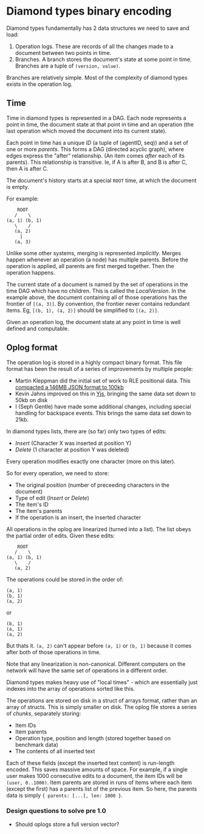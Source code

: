# Diamond types binary encoding

Diamond types fundamentally has 2 data structures we need to save and load:

1. Operation logs. These are records of all the changes made to a document between two points in time.
2. Branches. A branch stores the document's state at some point in time. Branches are a tuple of `(version, value)`.

Branches are relatively simple. Most of the complexity of diamond types exists in the operation log.


## Time

Time in diamond types is represented in a DAG. Each node represents a point in time, the document state at that point in time and an operation (the last operation which moved the document into its current state).

Each point in time has a unique *ID* (a tuple of (agentID, seq)) and a set of one or more *parents*. This forms a DAG (directed acyclic graph), where edges express the "after" relationship. (An item comes *after* each of its parents). This relationship is transitive. Ie, if A is after B, and B is after C, then A is after C.

The document's history starts at a special `ROOT` time, at which the document is empty.

For example:

```
    ROOT
   /    \
(a, 1) (b, 1)
   \    /
   (a, 2)
     |
   (a, 3)
```

Unlike some other systems, merging is represented *implicitly*. Merges happen whenever an operation (a node) has multiple parents. Before the operation is applied, all parents are first merged together. Then the operation happens.

The current state of a document is named by the set of operations in the time DAG which have no children. This is called the *LocalVersion*. In the example above, the document containing all of those operations has the frontier of `[(a, 3)]`. By convention, the frontier never contains redundant items. Eg, `[(b, 1), (a, 2)]` should be simplified to `[(a, 2)]`.

Given an operation log, the document state at any point in time is well defined and computable.


## Oplog format

The operation log is stored in a highly compact binary format. This file format has been the result of a series of improvements by multiple people:

- Martin Kleppman did the initial set of work to RLE positional data. This [compacted a 146MB JSON format to 100kb](https://youtu.be/x7drE24geUw?t=4075)
- Kevin Jahns improved on this in [Yjs](https://github.com/yjs/yjs), bringing the same data set down to 50kb on disk
- I (Seph Gentle) have made some additional changes, including special handling for backspace events. This brings the same data set down to 21kb.

In diamond types lists, there are (so far) only two types of edits:

- *Insert* (Character X was inserted at position Y)
- *Delete* (1 character at position Y was deleted)

Every operation modifies exactly one character (more on this later).

So for every operation, we need to store:

- The original position (number of preceeding characters in the document)
- Type of edit (*Insert* or *Delete*)
- The item's ID
- The item's parents
- If the operation is an insert, the inserted character

All operations in the oplog are linearized (turned into a list). The list obeys the partial order of edits. Given these edits:

```
    ROOT
   /    \
(a, 1) (b, 1)
   \    /
   (a, 2)
```

The operations could be stored in the order of:

```
(a, 1)
(b, 1)
(a, 2)
```

or

```
(b, 1)
(a, 1)
(a, 2)
```

But thats it. `(a, 2)` can't appear before `(a, 1)` or `(b, 1)` because it comes after both of those operations in time.

Note that any linearization is non-canonical. Different computers on the network will have the same set of operations in a different order.

Diamond types makes heavy use of "local times" - which are essentially just indexes into the array of operations sorted like this.

The operations are stored on disk in a struct of arrays format, rather than an array of structs. This is simply smaller on disk. The oplog file stores a series of *chunks*, separately storing:

- Item IDs
- Item parents
- Operation type, position and length (stored together based on benchmark data)
- The contents of all inserted text

Each of these fields (except the inserted text content) is run-length encoded. This saves massive amounts of space. For example, if a single user makes 1000 consecutive edits to a document, the item IDs will be `(user, 0..1000)`. Item parents are stored in runs of items where each item (except the first) has a parents list of the previous item. So here, the parents data is simply `{ parents: [...], len: 1000 }`.



### Design questions to solve pre 1.0

- Should oplogs store a full version vector?
